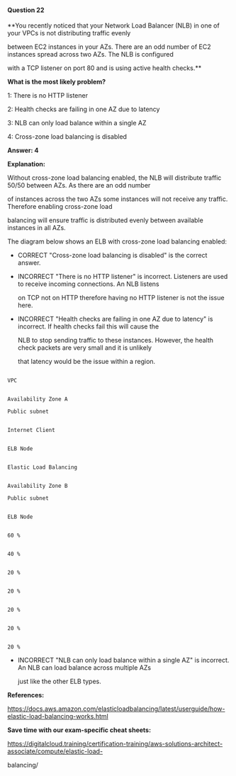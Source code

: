 #### Question  22


**You recently noticed that your Network Load Balancer (NLB) in one of your VPCs is not distributing traffic evenly

between EC2 instances in your AZs. There are an odd number of EC2 instances spread across two AZs. The NLB is configured

with a TCP listener on port 80 and is using active health checks.**


**What is the most likely problem?**


1: There is no HTTP listener


2: Health checks are failing in one AZ due to latency


3: NLB can only load balance within a single AZ


4: Cross-zone load balancing is disabled


**Answer: 4**


**Explanation:**


Without cross-zone load balancing enabled, the NLB will distribute traffic 50/50 between AZs. As there are an odd number

of instances across the two AZs some instances will not receive any traffic. Therefore enabling cross-zone load

balancing will ensure traffic is distributed evenly between available instances in all AZs.


The diagram below shows an ELB with cross-zone load balancing enabled:


- CORRECT "Cross-zone load balancing is disabled" is the correct answer.


- INCORRECT "There is no HTTP listener" is incorrect. Listeners are used to receive incoming connections. An NLB listens

  on TCP not on HTTP therefore having no HTTP listener is not the issue here.


- INCORRECT "Health checks are failing in one AZ due to latency" is incorrect. If health checks fail this will cause the

  NLB to stop sending traffic to these instances. However, the health check packets are very small and it is unlikely

  that latency would be the issue within a region.


```

VPC

```


```

Availability Zone A

Public subnet

```


```

Internet Client

```


```

ELB Node

```


```

Elastic Load Balancing

```


```

Availability Zone B

Public subnet

```


```

ELB Node

```


```

60 %

```


```

40 %

```


```

20 %

```


```

20 %

```


```

20 %

```


```

20 %

```


```

20 %

```


- INCORRECT "NLB can only load balance within a single AZ" is incorrect. An NLB can load balance across multiple AZs

  just like the other ELB types.


**References:**


https://docs.aws.amazon.com/elasticloadbalancing/latest/userguide/how-elastic-load-balancing-works.html


**Save time with our exam-specific cheat sheets:**


https://digitalcloud.training/certification-training/aws-solutions-architect-associate/compute/elastic-load-

balancing/

